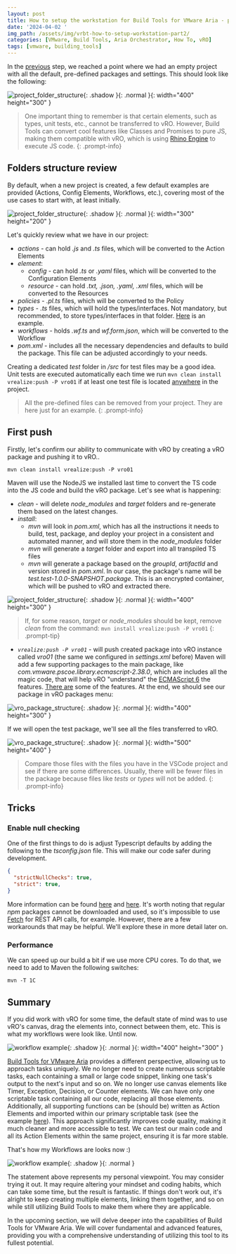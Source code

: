 ```yaml
---
layout: post
title: How to setup the workstation for Build Tools for VMware Aria - part 2
date: '2024-04-02 '
img_path: /assets/img/vrbt-how-to-setup-workstation-part2/
categories: [VMware, Build Tools, Aria Orchestrator, How To, vRO]
tags: [vmware, building_tools]
---
```


In the [previous](https://www.clouddepth.com/posts/vrbt-how-to-setup-workstation/) step, we reached a point where we had an empty project with all the default, pre-defined packages and settings. This should look like the following:

![project_folder_structure](815ea80c-dd9a-4bf3-a13c-919bd3f19c56.png){: .shadow }{: .normal }{: width="400" height="300" }

> One important thing to remember is that certain elements, such as types, unit tests, etc., cannot be transferred to vRO. However, Build Tools can convert cool features like Classes and Promises to pure JS, making them compatible with vRO, which is using [Rhino Engine](https://cloudblogger.co.in/2022/12/02/inside-vros-javascript-engine-rhino-1-7r4-cb10102/) to execute JS code.
{: .prompt-info}

## Folders structure review

By default, when a new project is created, a few default examples are provided (Actions, Config Elements, Workflows, etc.), covering most of the use cases to start with, at least initially.

![project_folder_structure](37f732aa-a025-402b-945f-8b0482f67534.png){: .shadow }{: .normal }{: width="300" height="200" }

Let's quickly review what we have in our project:

* _actions_ - can hold _.js_ and _.ts_ files, which will be converted to the Action Elements
* _element_:
  * _config_ - can hold _.ts_ or _.yaml_ files, which will be converted to the Configuration Elements
  * _resource_ - can hold _.txt, .json, .yaml, .xml_ files, which will be converted to the Resources
* _policies_ - _.pl.ts_ files, which will be converted to the Policy
* _types_ - _.ts_ files, which will hold the types/interfaces. Not mandatory, but recommended, to store types/interfaces in that folder. [Here](https://github.com/unbreakabl3/vmware_aria_orchestrator_examples/blob/main/src/types/types.d.ts) is an example.
* _workflows_ - holds _.wf.ts_ and _wf.form.json_, which will be converted to the Workflow
* _pom.xml -_ includes all the necessary dependencies and defaults to build the package. This file can be adjusted accordingly to your needs.

Creating a dedicated _test_ folder in _/src_ for test files may be a good idea. Unit tests are executed automatically each time we run `mvn clean install vrealize:push -P vro01` if at least one test file is located <u>anywhere</u> in the project.

> All the pre-defined files can be removed from your project. They are here just for an example.
{: .prompt-info}

## First push

Firstly, let's confirm our ability to communicate with vRO by creating a vRO package and pushing it to vRO..

```shell
mvn clean install vrealize:push -P vro01
```

Maven will use the NodeJS we installed last time to convert the TS code into the JS code and build the vRO package.
Let's see what is happening:

* _clean_ - will delete _node_modules_ and _target_ folders and re-generate them based on the latest changes.
* _install_:
  * _mvn_ will look in _pom.xml_, which has all the instructions it needs to build, test, package, and deploy your project in a consistent and automated manner, and will store them in the _node_modules_ folder
  * _mvn_ will generate a _target_ folder and export into all transpiled TS files
  * _mvn_ will generate a package based on the _groupId_, _artifactId_ and version stored in _pom.xml_. In our case, the package's name will be _test.test-1.0.0-SNAPSHOT.package_. This is an encrypted container, which will be pushed to vRO and extracted there.
  
 ![project_folder_structure](26a5fc2f-93f9-4780-8c5c-e63eebc77a24.png){: .shadow }{: .normal }{: width="400" height="300" }
> If, for some reason, _target_ or _node_modules_ should be kept, remove _clean_ from the command: `mvn install vrealize:push -P vro01`
{: .prompt-tip}

* _`vrealize:push -P vro01`_ - will push created package into vRO instance called _vro01_ (the same we configured in _settings.xml_ before)
Maven will add a few supporting packages to the main package, like _com.vmware.pscoe.library.ecmascript-2.38.0_, which are includes all the magic code, that will help vRO "understand" the [ECMAScript 6](https://262.ecma-international.org/6.0/?_gl=1*pyfepb*_ga*MTgyNTg2MjM4Ni4xNzExOTk5Mjc0*_ga_TDCK4DWEPP*MTcxMTk5OTI3My4xLjAuMTcxMTk5OTI3My4wLjAuMA..) the features. [There are](https://www.w3schools.com/js/js_es6.asp) some of the features.
At the end, we should see our package in vRO packages menu:

 ![vro_package_structure](1d0b1e6f-ff7d-42b5-a7de-1b6f505e4eac.png){: .shadow }{: .normal }{: width="400" height="300" }

If we will open the test package, we'll see all the files transferred to vRO.

 ![vro_package_structure](5b635c69-ae52-4234-8ed3-f7c517f8786d.png){: .shadow }{: .normal }{: width="500" height="400" }

> Compare those files with the files you have in the VSCode project and see if there are some differences. Usually, there will be fewer files in the package because files like _tests_ or _types_ will not be added.
{: .prompt-info}

## Tricks

### Enable null checking

One of the first things to do is adjust Typescript defaults by adding the following to the _tsconfig.json_ file. This will make our code safer during development.

```json
{
  "strictNullChecks": true,
  "strict": true,
}
```

More information can be found [here](https://www.typescriptlang.org/tsconfig#strictNullChecks) and [here](https://www.typescriptlang.org/tsconfig#strict).
It's worth noting that regular _npm_ packages cannot be downloaded and used, so it's impossible to use [Fetch](https://www.npmjs.com/package/node-fetch) for REST API calls, for example. However, there are a few workarounds that may be helpful. We'll explore these in more detail later on.

### Performance

We can speed up our build a bit if we use more CPU cores. To do that, we need to add to Maven the following switches:

```shell
mvn -T 1C
```

## Summary

If you did work with vRO for some time, the default state of mind was to use vRO's canvas, drag the elements into, connect between them, etc.
This is what my workflows were look like. Until now.

 ![workflow example](5972bd81-c14b-49ff-a96d-b4e5f504d940.png){: .shadow }{: .normal }{: width="400" height="300" }

[Build Tools for VMware Aria](https://github.com/vmware/build-tools-for-vmware-aria) provides a different perspective, allowing us to approach tasks uniquely. We no longer need to create numerous scriptable tasks, each containing a small or large code snippet, linking one task's output to the next's input and so on. We no longer use canvas elements like Timer, Exception, Decision, or Counter elements. We can have only one scriptable task containing all our code, replacing all those elements. Additionally, all supporting functions can be (should be) written as Action Elements and imported within our primary scriptable task (see the example [here](https://github.com/unbreakabl3/vmware_aria_orchestrator_examples/blob/main/src/actions/waitForDNSResolve.ts)). This approach significantly improves code quality, making it much cleaner and more accessible to test. We can test our main code and all its Action Elements within the same project, ensuring it is far more stable.

That's how my Workflows are looks now :)

 ![workflow example](9911a03d-d5ae-4e12-80a9-4c8d6b4d0b3b.png){: .shadow }{: .normal }

The statement above represents my personal viewpoint. You may consider trying it out. It may require altering your mindset and coding habits, which can take some time, but the result is fantastic. If things don't work out, it's alright to keep creating multiple elements, linking them together, and so on while still utilizing Build Tools to make them where they are applicable.

In the upcoming section, we will delve deeper into the capabilities of Build Tools for VMware Aria. We will cover fundamental and advanced features, providing you with a comprehensive understanding of utilizing this tool to its fullest potential.
